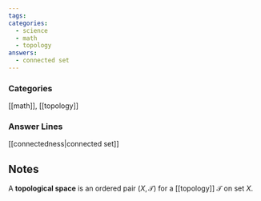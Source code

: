 ```yaml
---
tags:
categories:
  - science
  - math
  - topology
answers:
  - connected set
---
```

### Categories
[[math]], [[topology]]
### Answer Lines
[[connectedness|connected set]]
## Notes
A **topological space** is an ordered pair $(X, \mathcal{T})$ for a [[topology]] $\mathcal{T}$ on set $X$.